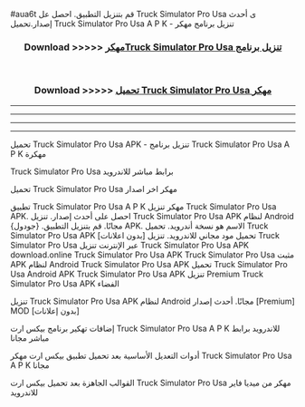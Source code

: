 #aua6t قم بتنزيل التطبيق. احصل عل Truck Simulator Pro Usa  ى أحدث إصدار.تحميل Truck Simulator Pro Usa  A P K - تنزيل برنامج مهكر



<div align="center">
<h3>Download >>>>> <a href="https://ar-sites.web.app/?ar= Truck Simulator Pro Usa ">مهكرTruck Simulator Pro Usa  تنزيل برنامج</a></h3><br>

<h3>Download >>>>> <a href="https://ar-sites.web.app/?ar= Truck Simulator Pro Usa ">تحميل Truck Simulator Pro Usa  مهكر</a></h3>
</div>


----------------------------------------------------------

----------------------------------------------------------

----------------------------------------------------------

----------------------------------------------------------


تحميل Truck Simulator Pro Usa  APK - تنزيل برنامج Truck Simulator Pro Usa  A P K مهكرة

Truck Simulator Pro Usa  برابط مباشر للاندرويد

تحميل Truck Simulator Pro Usa  مهكر اخر اصدار

تطبيق Truck Simulator Pro Usa  A P K مهكر
تنزيل Truck Simulator Pro Usa  APK. احصل على أحدث إصدار.
تنزيل Truck Simulator Pro Usa  APK لنظام Android مجانًا.
قم بتنزيل التطبيق. {جودول} APK. الاسم هو نسخة أندرويد.
تحميل Truck Simulator Pro Usa  APK [بدون اعلانات]
تحميل مود مجاني للاندرويد.
تنزيل Truck Simulator Pro Usa  عبر الإنترنت
تنزيل Truck Simulator Pro Usa  APK
download.online Truck Simulator Pro Usa  APK
Truck Simulator Pro Usa  مثبت APK لنظام Android
Truck Simulator Pro Usa  APK
تحميل Truck Simulator Pro Usa  Android APK
Truck Simulator Pro Usa  APK تنزيل Premium
Truck Simulator Pro Usa  APK الفضاء

تنزيل Truck Simulator Pro Usa  APK لنظام Android مجانًا. أحدث إصدار [Premium] MOD [بدون إعلانات]

إضافات تهكير برنامج بيكس ارت Truck Simulator Pro Usa  A P K للاندرويد برابط مباشر مجانا

أدوات التعديل الأساسية بعد تحميل تطبيق بيكس ارت مهكر Truck Simulator Pro Usa  A P K مجانا

القوالب الجاهزة بعد تحميل بيكس ارت Truck Simulator Pro Usa  مهكر من ميديا فاير للاندرويد



